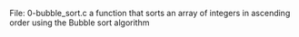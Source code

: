 File: 0-bubble_sort.c  a function that sorts an array of integers in ascending order using the Bubble sort algorithm
